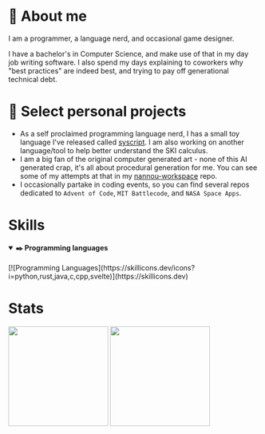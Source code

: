 <!--
Welcome to my README.
Eventually I will put something hidden here in the comments.
Until that point, congrats on realizing I would probably put something here!
-->

# 🦉 About me

I am a programmer, a language nerd, and occasional game designer.

I have a bachelor's in Computer Science, and make use of that in my day job writing software. I also spend my days explaining to coworkers why "best practices" are indeed best, and trying to pay off generational technical debt.


# 🌱 Select personal projects

- As a self proclaimed programming language nerd, I has a small toy language I've released called [syscript](https://github.com/SLaGrave/syscript). I am also working on another language/tool to help better understand the SKI calculus.
- I am a big fan of the original computer generated art - none of this AI generated crap, it's all about procedural generation for me. You can see some of my attempts at that in my [nannou-workspace](https://github.com/SLaGrave/nannou-workspace) repo.
- I occasionally partake in coding events, so you can find several repos dedicated to `Advent of Code`, `MIT Battlecode`, and `NASA Space Apps`.

# Skills

<details open>
  <summary><b>✒️ Programming languages</b></summary>
  <br>
  [![Programming Languages](https://skillicons.dev/icons?i=python,rust,java,c,cpp,svelte)](https://skillicons.dev)
</details>


# Stats

<a><img align="center" height=200 src="https://github-readme-stats.vercel.app/api?username=SLaGrave&show_icons=true&theme=synthwave&hide_rank=true"></a>
<a><img align="center" height=200 src="https://github-readme-stats.vercel.app/api/top-langs/?username=SLaGrave&hide=html&layout=donut&theme=synthwave"></a>

